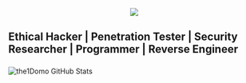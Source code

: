 <p align="center">
  <img src="https://profile-counter.glitch.me/g91/count.svg">
</p>

## Ethical Hacker | Penetration Tester | Security Researcher | Programmer | Reverse Engineer





###
![the1Domo GitHub Stats](https://github-readme-stats.vercel.app/api?username=g91&show_icons=true&theme=radical)
